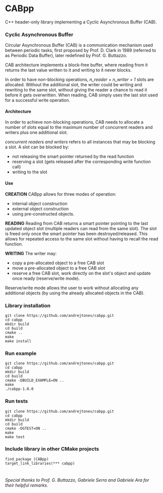 # CABpp
C++ header-only library implementing a Cyclic Asynchronous Buffer (CAB).

### Cyclic Asynchronous Buffer
Circular Asynchronous Buffer (CAB) is a communication mechanism used between
periodic tasks, first proposed by Prof. D. Clark in 1989 (referred to as 
Periodic Data Buffer), later redefined by Prof. G. Buttazzo.
 
CAB architecture implements a block-free buffer, where reading from it 
returns the last value written to it and writing to it never blocks.

In order to have non-blocking operations, *n_reader + n_writer + 1* slots are allocated.
Without the additional slot, the writer could be writing and rewriting to the same slot, 
without giving the reader a chance to read it before it gets overwritten.
When reading, CAB simply uses the last slot used for a successful write operation.

#### Architecture
In order to achieve non-blocking operations, CAB needs to allocate a number of slots
equal to the maximum number of concurrent readers and writers plus one additional slot.

*concurrent readers and writers* refers to all instances that may be blocking a slot.
A slot can be blocked by:
- not releasing the smart pointer returned by the read function
- reserving a slot (gets released after the corresponding write function call)
- writing to the slot


#### Use
**CREATION**
CABpp allows for three modes of operation: 
- internal object construction
- external object construction
- using pre-constructed objects.

**READING**
Reading from CAB returns a smart pointer pointing to the last updated object slot (multiple readers can read from the same slot). The slot is freed only once the smart pointer has been destroyed/released. This allows for repeated access to the same slot without having to recall the read function.

**WRITING**
The writer may:
- copy a pre-allocated object to a free CAB slot
- move a pre-allocated object to a free CAB slot
- reserve a free CAB slot, work directly on the slot's object and update once ready (reserve/write mode).

Reserve/write mode allows the user to work without allocating any additional objects (by using the already allocated objects in the CAB).

### Library installation
```
git clone https://github.com/andrejtonev/cabpp.git
cd cabpp
mkdir build
cd build
cmake ..
make
make install
```

### Run example
```
git clone https://github.com/andrejtonev/cabpp.git
cd cabpp
mkdir build
cd build
cmake -DBUILD_EXAMPLE=ON ..
make
./cabpp-1.0.0
```

### Run tests
```
git clone https://github.com/andrejtonev/cabpp.git
cd cabpp
mkdir build
cd build
cmake -DGTEST=ON ..
make
make test
```

### Include library in other CMake projects
```
find_package (CABpp)
target_link_libraries(*** cabpp)
```



#
*Special thanks to Prof. G. Buttazzo, Gabriele Serra and Gabriele Ara for their helpful remarks.* 
